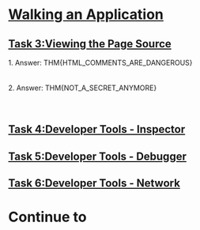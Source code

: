 <h1><ins>Walking an Application</ins></h1>
<h2><ins>Task 3:Viewing the Page Source</ins></h2>
1. Answer: THM{HTML_COMMENTS_ARE_DANGEROUS}<br><br><br>
2. Answer: THM{NOT_A_SECRET_ANYMORE} <br><br><br>
<h2><ins>Task 4:Developer Tools - Inspector</ins></h2>
<h2><ins>Task 5:Developer Tools - Debugger</ins></h2>
<h2><ins>Task 6:Developer Tools - Network</ins></h2>
<h1>Continue to<h1>
